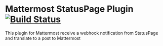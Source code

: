 # Mattermost StatusPage Plugin [![Build Status](https://travis-ci.org/cpanato/mattermost-plugin-statuspage.svg?branch=master)](https://travis-ci.org/cpanato/mattermost-plugin-statuspage)

This plugin for Mattermost receive a webhook notification from StatusPage and translate to a post to Mattermost



